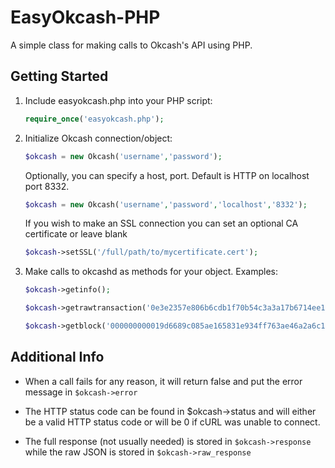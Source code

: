 EasyOkcash-PHP
===============

A simple class for making calls to Okcash's API using PHP.

Getting Started
---------------
1. Include easyokcash.php into your PHP script:

    ```php
    require_once('easyokcash.php');
    ```
2. Initialize Okcash connection/object:

    ```php
    $okcash = new Okcash('username','password');
    ```

    Optionally, you can specify a host, port. Default is HTTP on localhost port 8332.

    ```php
    $okcash = new Okcash('username','password','localhost','8332');
    ```

    If you wish to make an SSL connection you can set an optional CA certificate or leave blank
    ```php
    $okcash->setSSL('/full/path/to/mycertificate.cert');
    ````

3. Make calls to okcashd as methods for your object. Examples:

    ```php
    $okcash->getinfo();
    
    $okcash->getrawtransaction('0e3e2357e806b6cdb1f70b54c3a3a17b6714ee1f0e68bebb44a74b1efd512098',1);
    
    $okcash->getblock('000000000019d6689c085ae165831e934ff763ae46a2a6c172b3f1b60a8ce26f');
    ```

Additional Info
---------------
* When a call fails for any reason, it will return false and put the error message in `$okcash->error`

* The HTTP status code can be found in $okcash->status and will either be a valid HTTP status code or will be 0 if cURL was unable to connect.

* The full response (not usually needed) is stored in `$okcash->response` while the raw JSON is stored in `$okcash->raw_response`